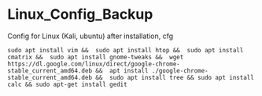 # Linux_Config_Backup
Config for Linux (Kali, ubuntu) after installation, cfg

`
sudo apt install vim && 
sudo apt install htop && 
sudo apt install cmatrix && 
sudo apt install gnome-tweaks && 
wget https://dl.google.com/linux/direct/google-chrome-stable_current_amd64.deb && 
apt install ./google-chrome-stable_current_amd64.deb && 
sudo apt install tree &&
sudo apt install calc &&
sudo apt-get install gedit
`
